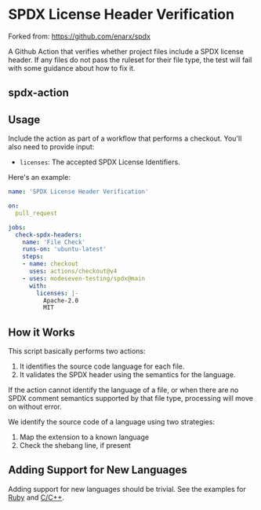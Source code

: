 <!--
SPDX-License-Identifier: Apache-2.0
SPDX-FileCopyrightText: 2025 The Linux Foundation
-->

# SPDX License Header Verification

Forked from: <https://github.com/enarx/spdx>

A Github Action that verifies whether project files include a SPDX license
header. If any files do not pass the ruleset for their file type, the test
will fail with some guidance about how to fix it.

## spdx-action

## Usage

Include the action as part of a workflow that performs a checkout. You'll also
need to provide input:

- `licenses`: The accepted SPDX License Identifiers.

Here's an example:

```yml
name: 'SPDX License Header Verification'

on:
  pull_request

jobs:
  check-spdx-headers:
    name: 'File Check'
    runs-on: 'ubuntu-latest'
    steps:
    - name: checkout
      uses: actions/checkout@v4
    - uses: modeseven-testing/spdx@main
      with:
        licenses: |-
          Apache-2.0
          MIT
```

## How it Works

This script basically performs two actions:

1. It identifies the source code language for each file.
2. It validates the SPDX header using the semantics for the language.

If the action cannot identify the language of a file, or when there are no SPDX
comment semantics supported by that file type, processing will move on without
error.

We identify the source code of a language using two strategies:

1. Map the extension to a known language
2. Check the shebang line, if present

## Adding Support for New Languages

Adding support for new languages should be trivial. See the examples for
[Ruby](https://github.com/enarx/spdx/commit/1d7f186e69e3d8d6e5e8837a1d2f0aac20b51942)
and [C/C++](https://github.com/enarx/spdx/commit/32f8b3d964c09dee5e4052336f1271624db29bfb).
